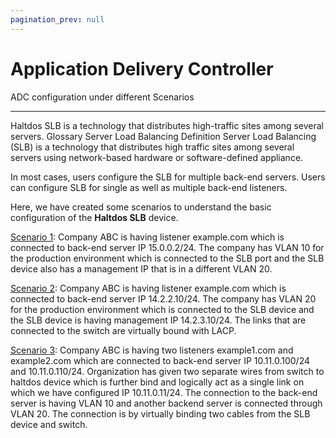 ```yaml
---
pagination_prev: null
---
```


# Application Delivery Controller

ADC configuration under different Scenarios

---

Haltdos SLB is a technology that distributes high-traffic sites among several servers. Glossary Server Load Balancing Definition Server Load Balancing (SLB) is a technology that distributes high traffic sites among several servers using network-based hardware or software-defined appliance.  

In most cases, users configure the SLB for multiple back-end servers. Users can configure SLB for single as well as multiple back-end listeners.  

Here, we have created some scenarios to understand the basic configuration of the **Haltdos SLB** device.

[Scenario 1](scenario-1.md): Company ABC is having listener example.com which is connected to back-end server IP 15.0.0.2/24. The company has VLAN 10 for the production environment which is connected to the SLB port and the SLB device also has a management IP that is in a different VLAN 20.  

[Scenario 2](scenario-2.md): Company ABC is having listener example.com which is connected to back-end server IP 14.2.2.10/24. The company has VLAN 20 for the production environment which is connected to the SLB  device and the SLB device is having management IP 14.2.3.10/24. The links that are connected to the switch are virtually bound with LACP.  

[Scenario 3](scenario-3.md): Company ABC is having two listeners example1.com and example2.com which are connected to back-end server IP 10.11.0.100/24 and 10.11.0.110/24. Organization has given two separate wires from switch to haltdos device which is further bind and logically act as a single link on which we have configured IP 10.11.0.11​/24. The connection to the back-end server is having VLAN 10 and another backend server is connected through VLAN 20. The connection is by virtually binding two cables from the SLB device and switch.  